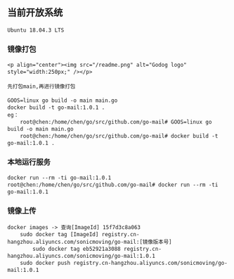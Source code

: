 ## 当前开放系统
    Ubuntu 18.04.3 LTS
    
### 镜像打包
    <p align="center"><img src="/readme.png" alt="Godog logo" style="width:250px;" /></p>
    
    先打包main,再进行镜像打包
    
    GOOS=linux go build -o main main.go
    docker build -t go-mail:1.0.1 .
    eg：
        root@chen:/home/chen/go/src/github.com/go-mail# GOOS=linux go build -o main main.go
        root@chen:/home/chen/go/src/github.com/go-mail# docker build -t go-mail:1.0.1 .
        
### 本地运行服务
    docker run --rm -ti go-mail:1.0.1 
    root@chen:/home/chen/go/src/github.com/go-mail# docker run --rm -ti go-mail:1.0.1  
    
### 镜像上传
    docker images -> 查询[ImageId] 15f7d3c8a063
        sudo docker tag [ImageId] registry.cn-hangzhou.aliyuncs.com/sonicmoving/go-mail:[镜像版本号]
            sudo docker tag eb52921a3088 registry.cn-hangzhou.aliyuncs.com/sonicmoving/go-mail:1.0.1
        sudo docker push registry.cn-hangzhou.aliyuncs.com/sonicmoving/go-mail:1.0.1